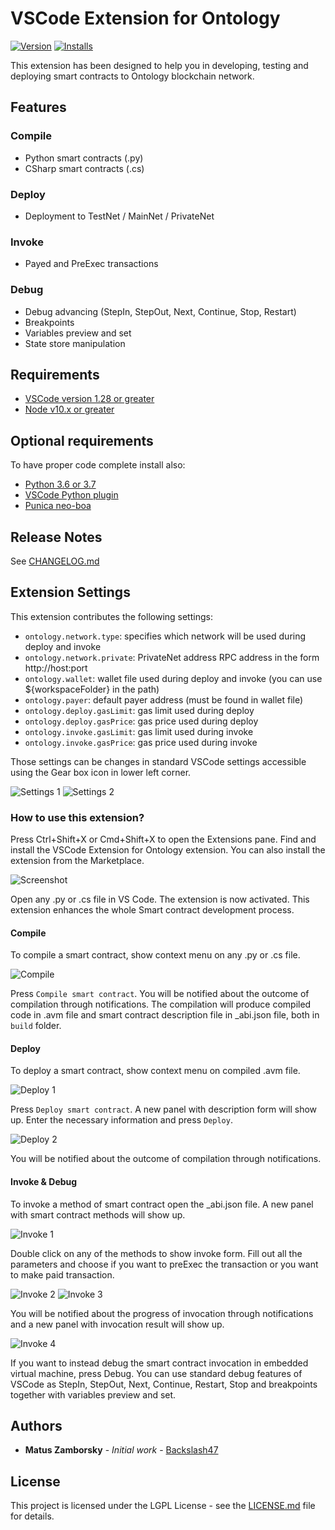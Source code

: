 # VSCode Extension for Ontology

[![Version](https://vsmarketplacebadge.apphb.com/version/zamborsky.vscode-ext-ontology.svg)](https://marketplace.visualstudio.com/items?itemName=zamborsky.vscode-ext-ontology) [![Installs](https://vsmarketplacebadge.apphb.com/installs/zamborsky.vscode-ext-ontology.svg)](zamborsky.vscode-ext-ontology)


This extension has been designed to help you in developing, testing and deploying smart contracts to Ontology blockchain network.

## Features

### Compile

- Python smart contracts (.py)
- CSharp smart contracts (.cs)

### Deploy

- Deployment to TestNet / MainNet / PrivateNet

### Invoke

- Payed and PreExec transactions

### Debug

- Debug advancing (StepIn, StepOut, Next, Continue, Stop, Restart)
- Breakpoints
- Variables preview and set
- State store manipulation

## Requirements
- [VSCode version 1.28 or greater](https://code.visualstudio.com)
- [Node v10.x or greater](https://nodejs.org/en/download/)

## Optional requirements
To have proper code complete install also:
- [Python 3.6 or 3.7](https://www.python.org/)
- [VSCode Python plugin](https://marketplace.visualstudio.com/items?itemName=ms-python.python)
- [Punica neo-boa](https://pypi.org/project/punica-neo-boa/)

## Release Notes

See [CHANGELOG.md](CHANGELOG.md)

## Extension Settings

This extension contributes the following settings:

- `ontology.network.type`: specifies which network will be used during deploy and invoke
- `ontology.network.private`: PrivateNet address RPC address in the form http://host:port
- `ontology.wallet`: wallet file used during deploy and invoke (you can use \${workspaceFolder} in the path)
- `ontology.payer`: default payer address (must be found in wallet file)
- `ontology.deploy.gasLimit`: gas limit used during deploy
- `ontology.deploy.gasPrice`: gas price used during deploy
- `ontology.invoke.gasLimit`: gas limit used during invoke
- `ontology.invoke.gasPrice`: gas price used during invoke

Those settings can be changes in standard VSCode settings accessible using the Gear box icon in lower left corner.

![Settings 1](img/settings1.png)
![Settings 2](img/settings2.png)

### How to use this extension?

Press Ctrl+Shift+X or Cmd+Shift+X to open the Extensions pane. Find and install the VSCode Extension for Ontology extension. 
You can also install the extension from the Marketplace. 

![Screenshot](img/screenshot.png)

Open any .py or .cs file in VS Code. The extension is now activated. This extension enhances the whole Smart contract development process.

#### Compile

To compile a smart contract, show context menu on any .py or .cs file.

![Compile](img/compile.png)

Press `Compile smart contract`. You will be notified about the outcome of compilation through notifications. The compilation will produce compiled code in .avm file and smart contract description file in \_abi.json file, both in `build` folder.

#### Deploy

To deploy a smart contract, show context menu on compiled .avm file.

![Deploy 1](img/deploy1.png)

Press `Deploy smart contract`. A new panel with description form will show up. Enter the necessary information and press `Deploy`.

![Deploy 2](img/deploy2.png)

You will be notified about the outcome of compilation through notifications.

#### Invoke & Debug

To invoke a method of smart contract open the \_abi.json file. A new panel with smart contract methods will show up.

![Invoke 1](img/invoke1.png)

Double click on any of the methods to show invoke form. Fill out all the parameters and choose if you want to preExec the transaction or you want to make paid transaction.

![Invoke 2](img/invoke2b.png)
![Invoke 3](img/invoke3b.png)

You will be notified about the progress of invocation through notifications and a new panel with invocation result will show up.

![Invoke 4](img/invoke4.png)

If you want to instead debug the smart contract invocation in embedded virtual machine, press Debug. You can use standard debug features of VSCode as StepIn, StepOut, Next, Continue, Restart, Stop and breakpoints together with variables preview and set.

## Authors

- **Matus Zamborsky** - _Initial work_ - [Backslash47](https://github.com/backslash47)

## License

This project is licensed under the LGPL License - see the [LICENSE.md](LICENSE.md) file for details.

